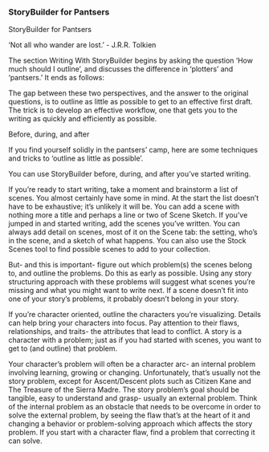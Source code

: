### StoryBuilder for Pantsers ###
StoryBuilder for Pantsers

‘Not all who wander are lost.’ - J.R.R. Tolkien


The section Writing With StoryBuilder begins by asking the question ‘How much should I outline’, and discusses the difference in ‘plotters’ and ‘pantsers.’ It ends as follows:

The gap between these two perspectives,  and the answer to the original questions, is to outline as little as possible to get to an effective first draft. The trick is to develop an effective workflow, one that gets you to the writing as quickly and efficiently as possible.

Before, during, and after 

If you find yourself solidly in the pantsers’ camp, here are some techniques and tricks  to ‘outline as little as possible’. 

You can use StoryBuilder before, during, and after you’ve started writing.

If you’re ready to start writing, take a moment and brainstorm a list of scenes. You almost certainly have some in mind. At the start the list doesn’t  have to be exhaustive; it’s unlikely it will be. You can add a scene with	 nothing more a title and perhaps a line or two of Scene Sketch.  If you’ve jumped in and started writing, add the scenes you’ve written. You can always add detail on scenes, most of it on the Scene tab: the setting, who’s in the scene, and a  sketch of what happens. You can also use the Stock Scenes tool to find possible scenes to add to your collection.

But- and this is important- figure out which problem(s) the scenes belong to, and outline the problems. Do this as early as possible. Using any story structuring approach with these problems will suggest what scenes you’re missing and what you might want to write next. If a scene doesn’t fit into one of your story’s problems, it probably doesn’t belong in your story.

If you’re character oriented, outline the characters you’re visualizing. Details can help bring your characters into focus. Pay attention to their flaws, relationships, and traits- the attributes that lead to conflict. A story is a character with a problem; just as if you had started with scenes, you want to get to (and outline) that problem. 

Your character’s problem will often be a character arc- an  internal problem involving learning, growing or changing. Unfortunately, that’s usually not the story problem, except for Ascent/Descent plots such as Citizen Kane and The Treasure of the Sierra Madre. The story problem’s goal should be tangible, easy to understand and grasp- usually an external problem. Think of the internal problem as an obstacle that needs to be overcome in order to solve the external problem, by seeing the flaw that’s at the heart of it and changing a behavior or problem-solving approach which affects the story problem. If you start with a character flaw, find a problem that correcting it can solve. 





